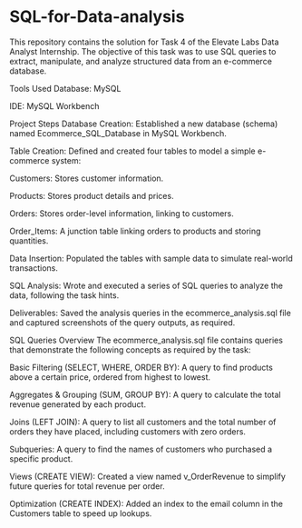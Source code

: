# SQL-for-Data-analysis
This repository contains the solution for Task 4 of the Elevate Labs Data Analyst Internship. The objective of this task was to use SQL queries to extract, manipulate, and analyze structured data from an e-commerce database.

Tools Used
Database: MySQL

IDE: MySQL Workbench

Project Steps
Database Creation: Established a new database (schema) named Ecommerce_SQL_Database in MySQL Workbench.

Table Creation: Defined and created four tables to model a simple e-commerce system:

Customers: Stores customer information.

Products: Stores product details and prices.

Orders: Stores order-level information, linking to customers.

Order_Items: A junction table linking orders to products and storing quantities.

Data Insertion: Populated the tables with sample data to simulate real-world transactions.

SQL Analysis: Wrote and executed a series of SQL queries to analyze the data, following the task hints.

Deliverables: Saved the analysis queries in the ecommerce_analysis.sql file and captured screenshots of the query outputs, as required.

SQL Queries Overview
The ecommerce_analysis.sql file contains queries that demonstrate the following concepts as required by the task:

Basic Filtering (SELECT, WHERE, ORDER BY): A query to find products above a certain price, ordered from highest to lowest.

Aggregates & Grouping (SUM, GROUP BY): A query to calculate the total revenue generated by each product.

Joins (LEFT JOIN): A query to list all customers and the total number of orders they have placed, including customers with zero orders.

Subqueries: A query to find the names of customers who purchased a specific product.

Views (CREATE VIEW): Created a view named v_OrderRevenue to simplify future queries for total revenue per order.

Optimization (CREATE INDEX): Added an index to the email column in the Customers table to speed up lookups.

